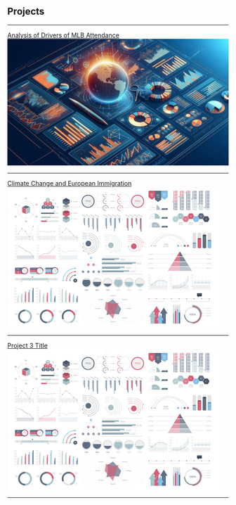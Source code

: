 ## Projects

---

[Analysis of Drivers of MLB Attendance](https://docs.google.com/presentation/d/1ZFd8RD8J5yV5e-JmHbX0emdnEuew9761Yzr3RlusMac/edit#slide=id.p)
<img src="images/thumb1.png?raw=true"/>

---
[Climate Change and European Immigration](https://docs.google.com/presentation/d/1TjQvNdL_hp2Kdtk_Wqtcj0B2jYLE2D_M/edit#slide=id.p7)
<img src="images/dummy_thumbnail.jpg?raw=true"/>

---
[Project 3 Title](http://example.com/)
<img src="images/dummy_thumbnail.jpg?raw=true"/>

---

